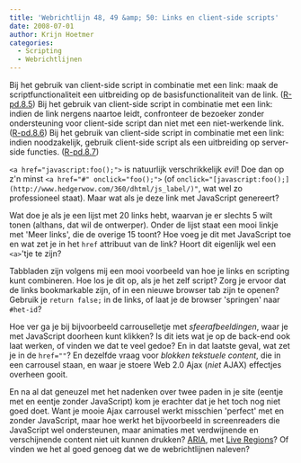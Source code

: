 ```yaml
---
title: 'Webrichtlijn 48, 49 &amp; 50: Links en client-side scripts'
date: 2008-07-01
author: Krijn Hoetmer
categories: 
  - Scripting
  - Webrichtlijnen
---
```

Bij het gebruik van client-side script in combinatie met een link: maak de scriptfunctionaliteit een uitbreiding op de basisfunctionaliteit van de link. ([R-pd.8.5](http://www.webrichtlijnen.nl/handleiding/ontwikkeling/productie/links-navigatie/client-side-scripts/#r-pd-8-5)) Bij het gebruik van client-side script in combinatie met een link: indien de link nergens naartoe leidt, confronteer de bezoeker zonder ondersteuning voor client-side script dan niet met een niet-werkende link. ([R-pd.8.6](http://www.webrichtlijnen.nl/handleiding/ontwikkeling/productie/links-navigatie/client-side-scripts/#r-pd-8-6)) Bij het gebruik van client-side script in combinatie met een link: indien noodzakelijk, gebruik client-side script als een uitbreiding op server-side functies. ([R-pd.8.7](http://www.webrichtlijnen.nl/handleiding/ontwikkeling/productie/links-navigatie/client-side-scripts/#r-pd-8-7))

`<a href="javascript:foo();">` is natuurlijk verschrikkelijk _evil_! Doe dan op z'n minst `<a href="#" onclick="foo();">` (of `onclick="[javascript:foo();](http://www.hedgerwow.com/360/dhtml/js_label/)"`, wat wel zo professioneel staat). Maar wat als je deze link met JavaScript genereert?

Wat doe je als je een lijst met 20 links hebt, waarvan je er slechts 5 wilt tonen (althans, dat wil de ontwerper). Onder de lijst staat een mooi linkje met 'Meer links', die de overige 15 toont? Hoe voeg je dit met JavaScript toe en wat zet je in het `href` attribuut van de link? Hoort dit eigenlijk wel een `<a>`'tje te zijn?

Tabbladen zijn volgens mij een mooi voorbeeld van hoe je links en scripting kunt combineren. Hoe los je dit op, als je het zelf script? Zorg je ervoor dat de links bookmarkable zijn, of in een nieuwe browser tab zijn te openen? Gebruik je `return false;` in de links, of laat je de browser 'springen' naar `#het-id`?

Hoe ver ga je bij bijvoorbeeld carrouselletje met _sfeerafbeeldingen_, waar je met JavaScript doorheen kunt klikken? Is dit iets wat je op de back-end ook laat werken, of vinden we dat te veel gedoe? En in dat laatste geval, wat zet je in de `href=""`? En dezelfde vraag voor _blokken tekstuele content_, die in een carrousel staan, en waar je stoere Web 2.0 Ajax (_niet_ AJAX) effectjes overheen gooit.

En na al dat geneuzel met het nadenken over twee paden in je site (eentje met en eentje zonder JavaScript) kom je erachter dat je het toch nog niet goed doet. Want je mooie Ajax carrousel werkt misschien 'perfect' met en zonder JavaScript, maar hoe werkt het bijvoorbeeld in screenreaders die JavaScript wel ondersteunen, maar animaties met verdwijnende en verschijnende content niet uit kunnen drukken? [ARIA](http://www.w3.org/WAI/intro/aria), met [Live Regions](http://juicystudio.com/article/wai-aria-live-regions.php)? Of vinden we het al goed genoeg dat we de webrichtlijnen naleven?
